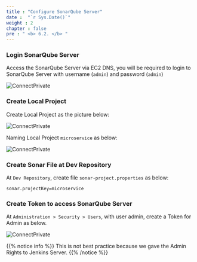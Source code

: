 ```yaml
---
title : "Configure SonarQube Server"
date :  "`r Sys.Date()`" 
weight : 2 
chapter : false
pre : " <b> 6.2. </b> "
---
```


### Login SonarQube Server

Access the SonarQube Server via EC2 DNS, you will be required to login to SonarQube Server with username (`admin`) and password (`admin`)

![ConnectPrivate](/images/6-devsecops/6.2-sonar/sonar0.png)

### Create Local Project

Create Local Project as the picture below:

![ConnectPrivate](/images/6-devsecops/6.2-sonar/sonar1.png)

Naming Local Project `microservice` as below:

![ConnectPrivate](/images/6-devsecops/6.2-sonar/sonar2.png)

### Create Sonar File at Dev Repository

At `Dev Repository`, create file `sonar-project.properties` as below:

```properties
sonar.projectKey=microservice
```

### Create Token to access SonarQube Server

At `Administration > Security > Users`, with user admin, create a Token for Admin as below.

![ConnectPrivate](/images/6-devsecops/6.2-sonar/sonar3.png)

{{% notice info %}}
This is not best practice because we gave the Admin Rights to Jenkins Server.
{{% /notice %}}